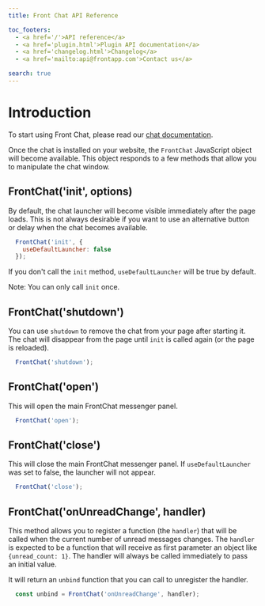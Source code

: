 ```yaml
---
title: Front Chat API Reference

toc_footers:
  - <a href='/'>API reference</a>
  - <a href='plugin.html'>Plugin API documentation</a>
  - <a href='changelog.html'>Changelog</a>
  - <a href='mailto:api@frontapp.com'>Contact us</a>

search: true
---
```


# Introduction

To start using Front Chat, please read our [chat documentation](https://community.frontapp.com/t/18kwzy/using-front-chat).

Once the chat is installed on your website, the `FrontChat` JavaScript object will become available. This object responds to a few methods that allow you to manipulate the chat window.

## FrontChat('init', options)

By default, the chat launcher will become visible immediately after the page loads. This is not always desirable if you want to use an alternative button or delay when the chat becomes available.

```javascript
  FrontChat('init', {
    useDefaultLauncher: false
  });
```

If you don't call the `init` method, `useDefaultLauncher` will be true by default.

Note: You can only call `init` once.

## FrontChat('shutdown')

You can use `shutdown` to remove the chat from your page after starting it. The chat will disappear from the page until `init` is called again (or the page is reloaded).

```javascript
  FrontChat('shutdown');
```

## FrontChat('open')

This will open the main FrontChat messenger panel.

```javascript
  FrontChat('open');
```

## FrontChat('close')

This will close the main FrontChat messenger panel. If `useDefaultLauncher` was set to false, the launcher will not appear.

```javascript
  FrontChat('close');
```

## FrontChat('onUnreadChange', handler)

This method allows you to register a function (the `handler`) that will be called when the current number of unread messages changes.
The `handler` is expected to be a function that will receive as first parameter an object like `{unread_count: 1}`. The handler will always be called immediately to pass an initial value.

It will return an `unbind` function that you can call to unregister the handler.

```javascript
  const unbind = FrontChat('onUnreadChange', handler);
```
